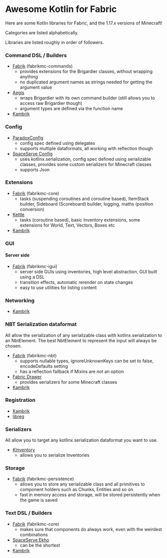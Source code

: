 
# Awesome Kotlin for Fabric

Here are some Kotlin libraries for Fabric, and the 1.17.x versions of Minecraft!

Categories are listed alphabetically. 

Libraries are listed roughly in order of followers.

### Command DSL / Builders

* [Fabrik](https://github.com/jakobkmar/fabrikmc) (fabrikmc-commands)
  - provides extensions for the Brigardier classes, without wrapping anything
  - no duplicated argument names as strings needed for getting the argument value
* [Aegis](https://github.com/P03W/Aegis)
  - wraps Brigardier with its own command builder (still allows you to access raw Brigardier though)
  - argument types are defined via the function name
* [Kambrik](https://github.com/ejektaflex/Kambrik)

### Config
* [ParadoxConfig](https://github.com/RedstoneParadox/ParadoxConfig)
  - config spec defined using delegates
  - supports multiple dataformats, all working with reflection though
* [SpaceServe Config](https://github.com/SpaceServe/spaceserve-config)
  - uses kotlinx.serialization, config spec defined using serializable classes, provides some custom serializers for Minecraft classes
  - supports Json

### Extensions
* [Fabrik](https://github.com/jakobkmar/fabrikmc) (fabrikmc-core)
  - tasks (suspending coroutines and coroutine based), ItemStack builder, Sideboard (Scoreboard) builder, logging, maths (position conversion)
* [Kettle](https://github.com/Cypher121/kettle)
  - tasks (coroutine based), basic Inventory extensions, some extensions for World, Text, Vectors, Boxes etc
* [Kambrik](https://github.com/ejektaflex/Kambrik)

### GUI

#### Server side

* [Fabrik](https://github.com/jakobkmar/fabrikmc) (fabrikmc-igui)
  - server side GUIs using inventories, high level abstraction, GUI built using a DSL
  - transition effects, automatic rerender on state changes
  - easy to use utilities for listing content 

### Networking
* [Kambrik](https://github.com/ejektaflex/Kambrik)

### NBT Serialization dataformat

All allow the serialization of any serializable class with kotlinx.serialization to an NbtElement. The best NbtElement to represent the input will always be chosen.

* [Fabrik](https://github.com/jakobkmar/fabrikmc) (fabrikmc-nbt)
  - supports nullable types, ignoreUnknownKeys can be set to false, encodeDefaults setting
  - has a reflection fallback if Mixins are not an option
* [Fabric Drawer](https://github.com/natanfudge/Fabric-Drawer)
  - provides serializers for some Minecraft classes
* [Kambrik](https://github.com/ejektaflex/Kambrik)

### Registration

* [Kambrik](https://github.com/ejektaflex/Kambrik)
* [libreg](https://github.com/CursedMC/libreg)

### Serializers

All allow you to target any kotlinx.serialization dataformat you want to use.

* [KInventory](https://github.com/CmdrNorthpaw/kinventory)
  - allows you to serialize Inventories

### Storage

* [Fabrik](https://github.com/jakobkmar/fabrikmc) (fabrikmc-persistence)
  - allows you to store any serializable class and all primitives to component holders such as Chunks, Entities and so on
  - fast in memory access and storage, will be stored persistently when the game is saved

### Text DSL / Builders

* [Fabrik](https://github.com/jakobkmar/fabrikmc) (fabrikmc-core)
  - makes sure that components do always work, even with the weirdest combinations
* [SpaceServe Ekho](https://github.com/SpaceServe/spaceserve-ekho)
  - can be the shortest
* [Kambrik](https://github.com/ejektaflex/Kambrik)
